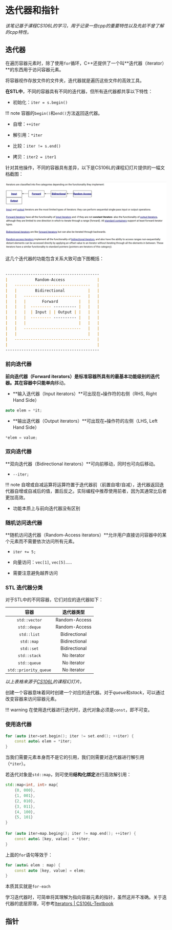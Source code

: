 # 迭代器和指针

*该笔记基于课程CS106L的学习，用于记录一些cpp的重要特性以及先前不曾了解的cpp特性。*

## 迭代器

在遍历容器元素时，除了使用`for`循环，C++还提供了一个叫**迭代器（iterator）**的东西用于访问容器元素。

将容器视作存放文件的文件夹，迭代器就是遍历这些文件的高效工具。

**在STL中**，不同的容器具有不同的迭代器，但所有迭代器都共享以下特性：

- 初始化：`iter = s.begin()`

!!! note
    容器的`begin()`和`end()`方法返回迭代器。

- 自增：`++iter`

- 解引用：`*iter`

- 比较：`iter != s.end()`

- 拷贝：`iter2 = iter1`

针对其他操作，不同的容器具有差异，以下是CS106L的课程幻灯片提供的一幅文档截图：

![iterator_type](../../../../assets/cpp/iterators_type.png)

这几个迭代器的功能包含关系大致可由下图概括：

```md

-----------------------------------------
|            Random-Access              |
|   ---------------------------------   |
|   |        Bidirectional          |   |
|   |   -------------------------   |   |
|   |   |       Forward         |   |   |
|   |   |  --------- ---------- |   |   |
|   |   |  | Input | | Output | |   |   |
|   |   |  --------- ---------- |   |   |
|   |   |                       |   |   |
|   |   -------------------------   |   |
|   |                               |   |
|   ---------------------------------   |
|                                       |
-----------------------------------------
```

### 前向迭代器

**前向迭代器（Forward iterators）**是标准容器所具有的最基本功能级别的迭代器。其在容器中只能**单向**移动。

- **输入迭代器（Input iterators）**可出现在`=`操作符的右侧（RHS, Right Hand Side）

```cpp
auto elem = *it;
```

- **输出迭代器（Output iterators）**可出现在`=`操作符的左侧（LHS, Left Hand Side）

```cpp
*elem = value;
```

### 双向迭代器

**双向迭代器（Bidirectional iterators）**可向前移动，同时也可向后移动。

- `--iter;`

!!! note
    自增或自减运算将运算符置于迭代器前（前置自增/自减），迭代器返回迭代器自增或自减后的值，置后反之。实际编程中推荐使用前者，因为其通常比后者更加高效。

- 功能本质上与前向迭代器没有区别

### 随机访问迭代器

**随机访问迭代器（Random-Access iterators）**允许用户直接访问容器中的某个元素而不需要依次访问所有元素。

- `iter += 5;`

- 向量访问：`vec[1]`, `vec[5]`.....

- 需要注意避免越界访问

### STL 迭代器分类

对于STL中的不同容器，它们对应的迭代器如下：

| 容器 | 迭代器类型 |
|:---:|:---------:|
|`std::vector`| Random-Access |
|`std::deque`| Random-Access |
|`std::list`| Bidirectional |
|`std::map`| Bidirectional |
|`std::set`| Bidirectional |
|`std::stack`| No iterator |
|`std::queue`| No iterator |
|`std::priority_queue`| No iterator |

*以上表格来源于[CS106L](https://web.stanford.edu/class/cs106l/)的课程幻灯片。*

创建一个容器意味着同时创建一个对应的迭代器。对于*queue*和*stack*，可以通过改变容器来访问容器元素。

!!! warning
    在使用迭代器进行迭代时，迭代对象必须是`const`，即不可变。

### 使用迭代器

```cpp
for (auto iter=set.begin(); iter != set.end(); ++iter) {
    const auto& elem = *iter;
}
```
当我们需要元素本身而不是它的引用，我们则需要对迭代器进行解引用（`*iter`）。

若迭代对象是`std::map`，则可使用**结构化绑定**进行高效解引用：

```cpp
std::map<int, int> map{
    {0, 000},
    {1, 001},
    {2, 010},
    {3, 011},
    {4, 100},
    {5, 101}
}

for (auto iter=map.beging(); iter != map.end(); ++iter) {
    const auto& [key, value] = *iter;
}
```

上面的`for`语句等效于：

```cpp
for (auto& elem : map) {
    const auto [key, value] = elem;
}
```
本质其实就是`for-each`

学习迭代器时，可简单将其理解为指向容器元素的指针，虽然这并不准确。关于迭代器的底层原理，可参考[Iterators | CS106L-Textbook](https://cs106l.github.io/textbook/containers/iterators)

## 指针


